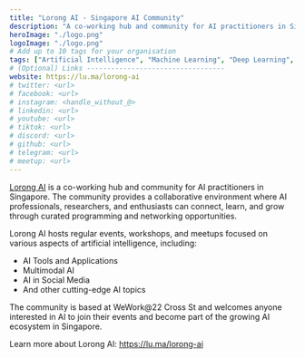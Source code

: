 ```yaml
---
title: "Lorong AI - Singapore AI Community"
description: "A co-working hub and community for AI practitioners in Singapore, providing a collaborative environment for professionals, researchers, and enthusiasts to connect, learn, and grow through curated programming and networking opportunities."
heroImage: "./logo.png"
logoImage: "./logo.png"
# Add up to 10 tags for your organisation
tags: ["Artificial Intelligence", "Machine Learning", "Deep Learning", "AI Research", "AI Development", "AI Community", "Tech Community", "AI Events", "AI Workshops", "AI Networking"]
# (Optional) Links ----------------------------------
website: https://lu.ma/lorong-ai
# twitter: <url>
# facebook: <url>
# instagram: <handle_without_@>
# linkedin: <url>
# youtube: <url>
# tiktok: <url>
# discord: <url>
# github: <url>
# telegram: <url>
# meetup: <url>
---
```


[Lorong AI](https://lu.ma/lorong-ai) is a co-working hub and community for AI practitioners in Singapore. The community provides a collaborative environment where AI professionals, researchers, and enthusiasts can connect, learn, and grow through curated programming and networking opportunities.

Lorong AI hosts regular events, workshops, and meetups focused on various aspects of artificial intelligence, including:
- AI Tools and Applications
- Multimodal AI
- AI in Social Media
- And other cutting-edge AI topics

The community is based at WeWork@22 Cross St and welcomes anyone interested in AI to join their events and become part of the growing AI ecosystem in Singapore.

Learn more about Lorong AI: <https://lu.ma/lorong-ai>
